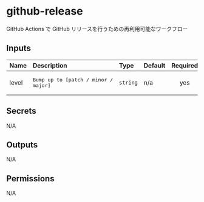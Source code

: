 # github-release

GitHub Actions で GitHub リリースを行うための再利用可能なワークフロー

<!-- actdocs start -->

## Inputs

| Name | Description | Type | Default | Required |
| :--- | :---------- | :--- | :------ | :------: |
| level | <pre>Bump up to [patch / minor / major]</pre> | `string` | n/a | yes |

## Secrets

N/A

## Outputs

N/A

## Permissions

N/A

<!-- actdocs end -->


